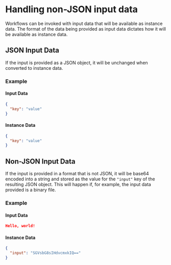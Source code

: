 

# Handling non-JSON input data

Workflows can be invoked with input data that will be available as instance data. The format of the data being provided as input data dictates how it will be available as instance data.

## JSON Input Data

If the input is provided as a JSON object, it will be unchanged when converted to instance data.

### Example

#### Input Data

```json
{
  "key": "value"
}
```

#### Instance Data

```json
{
  "key": "value"
}
```

## Non-JSON Input Data

If the input is provided in a format that is not JSON, it will be base64 encoded into a string and stored as the value for the `"input"` key of the resulting JSON object. This will happen if, for example, the input data provided is a binary file.

### Example

#### Input Data

```json
Hello, world!
```

#### Instance Data

```json
{
  "input": "SGVsbG8sIHdvcmxkIQ=="
}
```